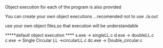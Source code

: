 Object execution for each of the program is also provided 

You can create your own object executions ...recomended not to use ./a.out

use your own object files,so that execution will be understandable


*****default object execution ****
s.exe -> singleLL.c
d.exe -> doubleLL.c
c.exe -> Single Circular LL ->circularLL.c
dc.exe -> Double_circular.c
